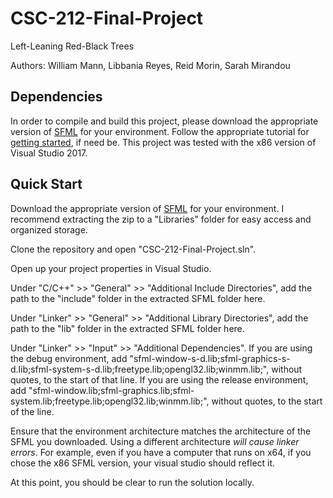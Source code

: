 # CSC-212-Final-Project
Left-Leaning Red-Black Trees

Authors: William Mann, Libbania Reyes, Reid Morin, Sarah Mirandou

## Dependencies
In order to compile and build this project, please download the appropriate version of [SFML](https://www.sfml-dev.org/download/sfml/2.5.1/) for your environment. Follow the appropriate tutorial for [getting started](https://www.sfml-dev.org/tutorials/2.5/), if need be. This project was tested with the x86 version of Visual Studio 2017.

## Quick Start

Download the appropriate version of [SFML](https://www.sfml-dev.org/download/sfml/2.5.1/) for your environment. I recommend extracting the zip to a "Libraries" folder for easy access and organized storage.

Clone the repository and open "CSC-212-Final-Project.sln".

Open up your project properties in Visual Studio.

Under "C/C++" >> "General" >> "Additional Include Directories", add the path to the "include" folder in the extracted SFML folder here.

Under "Linker" >> "General" >> "Additional Library Directories", add the path to the "lib" folder in the extracted SFML folder here.

Under "Linker" >> "Input" >> "Additional Dependencies". If you are using the debug environment, add "sfml-window-s-d.lib;sfml-graphics-s-d.lib;sfml-system-s-d.lib;freetype.lib;opengl32.lib;winmm.lib;", without quotes, to the start of that line. If you are using the release environment, add "sfml-window.lib;sfml-graphics.lib;sfml-system.lib;freetype.lib;opengl32.lib;winmm.lib;", without quotes, to the start of the line.

Ensure that the environment architecture matches the architecture of the SFML you downloaded. Using a different architecture *will cause linker errors*. For example, even if you have a computer that runs on x64, if you chose the x86 SFML version, your visual studio should reflect it.

At this point, you should be clear to run the solution locally.

